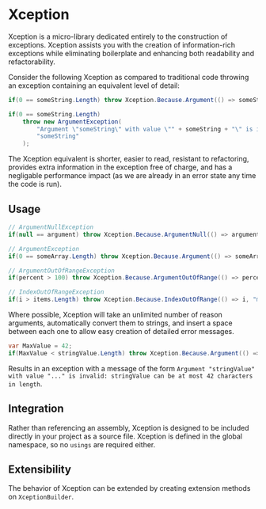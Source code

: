 # Xception

Xception is a micro-library dedicated entirely to the construction of exceptions.
Xception assists you with the creation of information-rich exceptions while eliminating boilerplate and enhancing both readability and refactorability.

Consider the following Xception as compared to traditional code throwing an exception containing an equivalent level of detail:

```cs
if(0 == someString.Length) throw Xception.Because.Argument(() => someString, "cannot be empty");
```

```cs
if(0 == someString.Length)
	throw new ArgumentException(
		"Argument \"someString\" with value \"" + someString + "\" is invalid: someString cannot be empty",
		"someString"
	);
```

The Xception equivalent is shorter, easier to read, resistant to refactoring, provides extra information in the exception free of charge, and has a negligable performance impact (as we are already in an error state any time the code is run).

## Usage

```cs
// ArgumentNullException
if(null == argument) throw Xception.Because.ArgumentNull(() => argument);

// ArgumentException
if(0 == someArray.Length) throw Xception.Because.Argument(() => someArray, "cannot be empty");

// ArgumentOutOfRangeException
if(percent > 100) throw Xception.Because.ArgumentOutOfRange(() => percent, "must be less than or equal to 100");

// IndexOutOfRangeException
if(i > items.Length) throw Xception.Because.IndexOutOfRange(() => i, "must be less than the number of items");
```

Where possible, Xception will take an unlimited number of reason arguments, automatically convert them to strings, and insert a space between each one to allow easy creation of detailed error messages.

```cs
var MaxValue = 42;
if(MaxValue < stringValue.Length) throw Xception.Because.Argument(() => stringValue, "can be at most", MaxValue, "characters in length");
```

Results in an exception with a message of the form `Argument "stringValue" with value "..." is invalid: stringValue can be at most 42 characters in length`.

## Integration

Rather than referencing an assembly, Xception is designed to be included directly in your project as a source file.
Xception is defined in the global namespace, so no `usings` are required either.

## Extensibility

The behavior of Xception can be extended by creating extension methods on `XceptionBuilder`.
